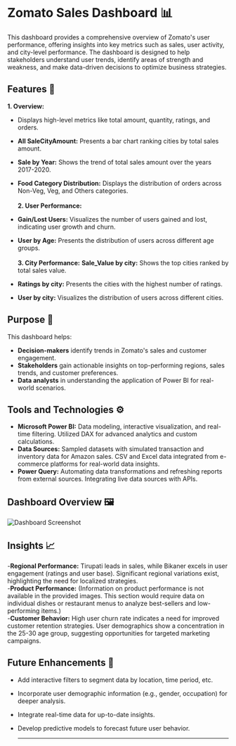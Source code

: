 # Zomato Sales Dashboard 📊 #

This dashboard provides a comprehensive overview of Zomato's user performance, offering insights into key metrics such as sales, user activity, and city-level performance. The dashboard is designed to help stakeholders understand user trends, identify areas of strength and weakness, and make data-driven decisions to optimize business strategies.

## Features 🚀 
   **1. Overview:**  
*   Displays high-level metrics like total amount, quantity, ratings, and orders.
* **All SaleCityAmount:** Presents a bar chart ranking cities by total sales amount.
* **Sale by Year:** Shows the trend of total sales amount over the years 2017-2020.
* **Food Category Distribution:** Displays the distribution of orders across Non-Veg, Veg, and Others categories. <br> <br>
**2. User Performance:**
  
* **Gain/Lost Users:** Visualizes the number of users gained and lost, indicating user growth and churn.
* **User by Age:** Presents the distribution of users across different age groups. <br><br>
**3. City Performance:**
**Sale_Value by city:** Shows the top cities ranked by total sales value.
* **Ratings by city:** Presents the cities with the highest number of ratings.
* **User by city:** Visualizes the distribution of users across different cities.


##  Purpose 📌
This dashboard helps:
- **Decision-makers** identify trends in Zomato's sales and customer engagement.
- **Stakeholders** gain actionable insights on top-performing regions, sales trends, and customer preferences.
- **Data analysts** in understanding the application of Power BI for real-world scenarios.

## Tools and Technologies ⚙️ <br>
- **Microsoft Power BI:**  Data modeling, interactive visualization, and real-time filtering. Utilized DAX for advanced analytics and custom calculations. <br>
- **Data Sources:**  Sampled datasets with simulated transaction and inventory data for Amazon sales. CSV and Excel data integrated from e-commerce platforms for real-world data insights. <br>
- **Power Query:**  Automating data transformations and refreshing reports from external sources. Integrating live data sources with APIs. <br>

##  Dashboard Overview 🖼️

![Dashboard Screenshot](./path-to-your-image/Screenshot.png)
<br>
## Insights 📈 <br>
-**Regional Performance:** Tirupati leads in sales, while Bikaner excels in user engagement (ratings and user base). Significant regional variations exist, highlighting the need for localized strategies. <br>
-**Product Performance:** (Information on product performance is not available in the provided images. This section would require data on individual dishes or restaurant menus to analyze best-sellers and low-performing items.) <br>
-**Customer Behavior:** High user churn rate indicates a need for improved customer retention strategies. User demographics show a concentration in the 25-30 age group, suggesting opportunities for targeted marketing campaigns.  <br>

## Future Enhancements 🔮

* Add interactive filters to segment data by location, time period, etc.
* Incorporate user demographic information (e.g., gender, occupation) for deeper analysis.
* Integrate real-time data for up-to-date insights.
* Develop predictive models to forecast future user behavior.

  ---

